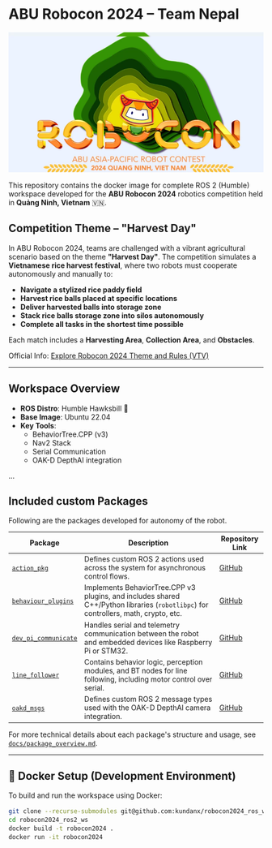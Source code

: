 #  ABU Robocon 2024 – Team Nepal

![ABU Robocon 2024 Logo](gallery/robocon2024_logo.webp)

This repository contains the docker image for complete ROS 2 (Humble) workspace developed for the **ABU Robocon 2024** robotics competition held in **Quảng Ninh, Vietnam** 🇻🇳.


## Competition Theme – "Harvest Day"

In ABU Robocon 2024, teams are challenged with a vibrant agricultural scenario based on the theme **"Harvest Day"**.
The competition simulates a **Vietnamese rice harvest festival**, where two robots must cooperate autonomously and manually to:

- **Navigate a stylized rice paddy field**
- **Harvest rice balls placed at specific locations**
- **Deliver harvested balls into storage zone**
- **Stack rice balls storage zone into silos autonomously**
- **Complete all tasks in the shortest time possible**

Each match includes a **Harvesting Area**, **Collection Area**, and **Obstacles**.

 Official Info: [Explore Robocon 2024 Theme and Rules (VTV)](https://english.vtv.vn/news/explore-robocon-2024-theme-and-rules-20240509104353646.htm)


---

## Workspace Overview

- **ROS Distro**: Humble Hawksbill 🐢
- **Base Image**: Ubuntu 22.04
- **Key Tools**:
  - BehaviorTree.CPP (v3)
  - Nav2 Stack
  - Serial Communication
  - OAK-D DepthAI integration

...

## Included custom Packages
Following are the packages developed for autonomy of the robot.

| Package               | Description                                                        | Repository Link |
|-----------------------|--------------------------------------------------------------------|------------------|
| [`action_pkg`](packages/action_pkg/)            | Defines custom ROS 2 actions used across the system for asynchronous control flows. | [GitHub](https://github.com/kundanx/action_pkg) |
| [`behaviour_plugins`](packages/behaviour_plugins/) | Implements BehaviorTree.CPP v3 plugins, and includes shared C++/Python libraries (`robotlibpc`) for controllers, math, crypto, etc. | [GitHub](https://github.com/kundanx/behaviour_plugins) |
| [`dev_pi_communicate`](packages/dev_pi_communicate/) | Handles serial and telemetry communication between the robot and embedded devices like Raspberry Pi or STM32. | [GitHub](https://github.com/kundanx/dev_pi_communicate) |
| [`line_follower`](packages/line_follower/)     | Contains behavior logic, perception modules, and BT nodes for line following, including motor control over serial. | [GitHub](https://github.com/kundanx/line_follower) |
| [`oakd_msgs`](packages/oakd_msgs/)             | Defines custom ROS 2 message types used with the OAK-D DepthAI camera integration. | [GitHub](https://github.com/kundanx/oakd_msgs) |

For more technical details about each package's structure and usage, see [`docs/package_overview.md`](docs/package_overview.md).

---

## 🐳 Docker Setup (Development Environment)

To build and run the workspace using Docker:

```bash
git clone --recurse-submodules git@github.com:kundanx/robocon2024_ros_ws.git
cd robocon2024_ros2_ws
docker build -t robocon2024 .
docker run -it robocon2024